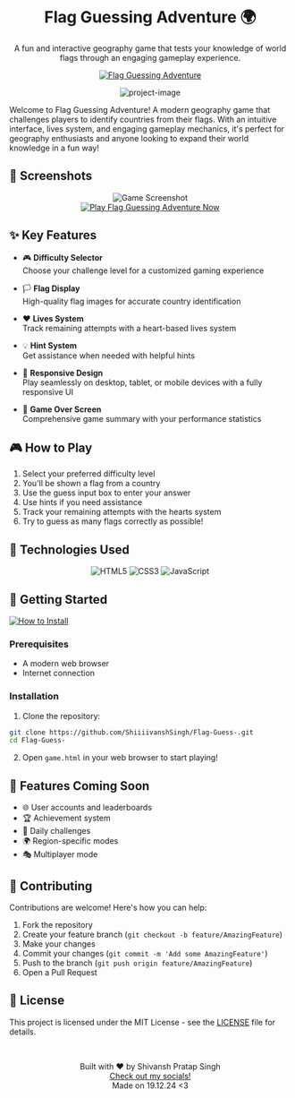 <a name="readme-top"></a>

<div align="center">
  <h1>Flag Guessing Adventure 🌍</h1>
  <p>A fun and interactive geography game that tests your knowledge of world flags through an engaging gameplay experience.</p>
  

  
  <a href="https://shiiiivanshsingh.github.io/Flag-Guess-/game.html"><img src="https://img.shields.io/badge/Flag_Guessing_Adventure-0066FF?style=for-the-badge&logo=github&logoColor=white" alt="Flag Guessing Adventure"></a>

  <p align="center"><img src="https://socialify.git.ci/ShiiiivanshSingh/Flag-Guess-/image?description=1&amp;language=1&amp;name=1&amp;owner=1&amp;pattern=Brick+Wall&amp;theme=Dark" alt="project-image"></p>
</div>

Welcome to Flag Guessing Adventure! A modern geography game that challenges players to identify countries from their flags. With an intuitive interface, lives system, and engaging gameplay mechanics, it's perfect for geography enthusiasts and anyone looking to expand their world knowledge in a fun way!



## 🌟 Screenshots

<div align="center">
  <img src="https://github.com/user-attachments/assets/79bf9491-a31e-48a3-b45e-cb1cff4a976f" alt="Game Screenshot">
</div>

<div align="center">
  <a href="https://shiiiivanshsingh.github.io/Flag-Guess-/game.html"><img src="https://img.shields.io/badge/🌍%20Play%20Flag%20Guessing%20Adventure%20Now-4285F4?style=for-the-badge" alt="Play Flag Guessing Adventure Now"></a>
</div>





## ✨ Key Features

* 🎮 **Difficulty Selector**
  </br>Choose your challenge level for a customized gaming experience

* 🏳️ **Flag Display**
  </br>High-quality flag images for accurate country identification

* ❤️ **Lives System**
  </br>Track remaining attempts with a heart-based lives system

* 💡 **Hint System**
  </br>Get assistance when needed with helpful hints

* 📱 **Responsive Design**
  </br>Play seamlessly on desktop, tablet, or mobile devices with a fully responsive UI

* 🎯 **Game Over Screen**
  </br>Comprehensive game summary with your performance statistics

## 🎮 How to Play

1. Select your preferred difficulty level
2. You'll be shown a flag from a country
3. Use the guess input box to enter your answer
4. Use hints if you need assistance
5. Track your remaining attempts with the hearts system
6. Try to guess as many flags correctly as possible!

## 🔧 Technologies Used

<div align="center">
  <img src="https://img.shields.io/badge/HTML5-E34F26?style=for-the-badge&logo=html5&logoColor=white" alt="HTML5">
  <img src="https://img.shields.io/badge/CSS3-1572B6?style=for-the-badge&logo=css3&logoColor=white" alt="CSS3">
  <img src="https://img.shields.io/badge/JavaScript-F7DF1E?style=for-the-badge&logo=javascript&logoColor=black" alt="JavaScript">
</div>

## 🚀 Getting Started

<a href="#-getting-started"><img src="https://img.shields.io/badge/🔧%20How%20to%20Install-808080?style=for-the-badge" alt="How to Install"></a>

### Prerequisites
- A modern web browser
- Internet connection

### Installation
1. Clone the repository:
```bash
git clone https://github.com/ShiiiivanshSingh/Flag-Guess-.git
cd Flag-Guess-
```

2. Open `game.html` in your web browser to start playing!

## 🎯 Features Coming Soon

* 🌐 User accounts and leaderboards
* 🏆 Achievement system
* 🔄 Daily challenges
* 🌍 Region-specific modes
* 🎭 Multiplayer mode

## 🤝 Contributing

Contributions are welcome! Here's how you can help:

1. Fork the repository
2. Create your feature branch (`git checkout -b feature/AmazingFeature`)
3. Make your changes
4. Commit your changes (`git commit -m 'Add some AmazingFeature'`)
5. Push to the branch (`git push origin feature/AmazingFeature`)
6. Open a Pull Request

## 📄 License

This project is licensed under the MIT License - see the [LICENSE](LICENSE) file for details.



<div align="center">
<br>

Built with ♥️ by Shivansh Pratap Singh
<br>
<a href="https://linktr.ee/ShivanshPratapSingh">Check out my socials!</a>
<br>
Made on 19.12.24 <3
</div>
